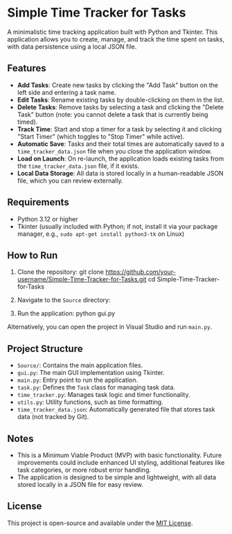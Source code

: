 # Simple Time Tracker for Tasks

A minimalistic time tracking application built with Python and Tkinter. This application allows you to create, manage, and track the time spent on tasks, with data persistence using a local JSON file.

## Features

- **Add Tasks**: Create new tasks by clicking the "Add Task" button on the left side and entering a task name.
- **Edit Tasks**: Rename existing tasks by double-clicking on them in the list.
- **Delete Tasks**: Remove tasks by selecting a task and clicking the "Delete Task" button (note: you cannot delete a task that is currently being timed).
- **Track Time**: Start and stop a timer for a task by selecting it and clicking "Start Timer" (which toggles to "Stop Timer" while active).
- **Automatic Save**: Tasks and their total times are automatically saved to a `time_tracker_data.json` file when you close the application window.
- **Load on Launch**: On re-launch, the application loads existing tasks from the `time_tracker_data.json` file, if it exists.
- **Local Data Storage**: All data is stored locally in a human-readable JSON file, which you can review externally.

## Requirements

- Python 3.12 or higher
- Tkinter (usually included with Python; if not, install it via your package manager, e.g., `sudo apt-get install python3-tk` on Linux)

## How to Run

1. Clone the repository:
git clone https://github.com/your-username/Simple-Time-Tracker-for-Tasks.git
cd Simple-Time-Tracker-for-Tasks

2. Navigate to the `Source` directory:

3. Run the application:
python gui.py

Alternatively, you can open the project in Visual Studio and run `main.py`.

## Project Structure

- `Source/`: Contains the main application files.
- `gui.py`: The main GUI implementation using Tkinter.
- `main.py`: Entry point to run the application.
- `task.py`: Defines the `Task` class for managing task data.
- `time_tracker.py`: Manages task logic and timer functionality.
- `utils.py`: Utility functions, such as time formatting.
- `time_tracker_data.json`: Automatically generated file that stores task data (not tracked by Git).

## Notes

- This is a Minimum Viable Product (MVP) with basic functionality. Future improvements could include enhanced UI styling, additional features like task categories, or more robust error handling.
- The application is designed to be simple and lightweight, with all data stored locally in a JSON file for easy review.

## License

This project is open-source and available under the [MIT License](LICENSE).